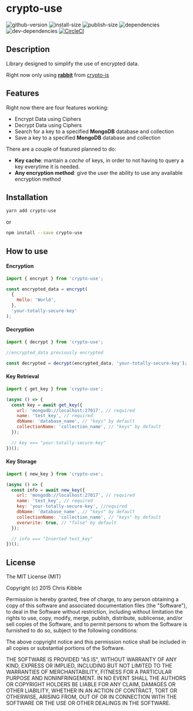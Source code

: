 # crypto-use

![github-version](https://badgen.net/github/release/pabloszx/crypto-use)
![install-size](https://badgen.net/packagephobia/install/crypto-use)
![publish-size](https://badgen.net/packagephobia/publish/crypto-use)
![dependencies](https://badgen.net/david/dep/pabloszx/crypto-use)
![dev-dependencies](https://badgen.net/david/dev/pabloszx/crypto-use)
[![CircleCI](https://circleci.com/gh/PabloSzx/crypto-use.svg?style=svg)](https://circleci.com/gh/PabloSzx/crypto-use)

## Description

Library designed to simplify the use of encrypted data.

Right now only using [**rabbit**](https://cryptojs.gitbook.io/docs/#ciphers) from [crypto-js](https://www.npmjs.com/package/crypto-js)

## Features

Right now there are four features working:

- Encrypt Data using Ciphers
- Decrypt Data using Ciphers
- Search for a key to a specified **MongoDB** database and collection
- Save a key to a specified **MongoDB** database and collection

There are a couple of featured planned to do:

- **Key cache**: mantain a _cache_ of keys, in order to not having to query a key everytime it is needed.
- **Any encryption method**: give the user the ability to use any available encryption method

## Installation

```bash
yarn add crypto-use
```

or

```bash
npm install --save crypto-use
```

## How to use

#### Encryption

```javascript
import { encrypt } from 'crypto-use';

const encrypted_data = encrypt(
  {
    Hello: 'World',
  },
  'your-totally-secure-key'
);
```

#### Decryption

```javascript
import { decrypt } from 'crypto-use';

//encrypted_data previously encrypted

const decrypted = decrypt(encrypted_data, 'your-totally-secure-key');
```

#### Key Retrieval

```javascript
import { get_key } from 'crypto-use';

(async () => {
  const key = await get_key({
    url: 'mongodb://localhost:27017', // required
    name: 'test_key', // required
    dbName: 'database_name', // "keys" by default
    collectionName: 'collection_name', // "keys" by default
  });

  // key === "your-totally-secure-key"
})();
```

#### Key Storage

```javascript
import { new_key } from 'crypto-use';

(async () => {
  const info = await new_key({
    url: 'mongodb://localhost:27017', // required
    name: 'test_key', // required
    key: 'your-totally-secure-key', //required
    dbName: 'database_name', // "keys" by default
    collectionName: 'collection_name', // "keys" by default
    overwrite: true, // "false" by default
  });

  // info === "Inserted test_key"
})();
```

## License

The MIT License (MIT)

Copyright (c) 2015 Chris Kibble

Permission is hereby granted, free of charge, to any person obtaining a copy of this software and associated documentation files (the "Software"), to deal in the Software without restriction, including without limitation the rights to use, copy, modify, merge, publish, distribute, sublicense, and/or sell copies of the Software, and to permit persons to whom the Software is furnished to do so, subject to the following conditions:

The above copyright notice and this permission notice shall be included in all copies or substantial portions of the Software.

THE SOFTWARE IS PROVIDED "AS IS", WITHOUT WARRANTY OF ANY KIND, EXPRESS OR IMPLIED, INCLUDING BUT NOT LIMITED TO THE WARRANTIES OF MERCHANTABILITY, FITNESS FOR A PARTICULAR PURPOSE AND NONINFRINGEMENT. IN NO EVENT SHALL THE AUTHORS OR COPYRIGHT HOLDERS BE LIABLE FOR ANY CLAIM, DAMAGES OR OTHER LIABILITY, WHETHER IN AN ACTION OF CONTRACT, TORT OR OTHERWISE, ARISING FROM, OUT OF OR IN CONNECTION WITH THE SOFTWARE OR THE USE OR OTHER DEALINGS IN THE SOFTWARE.
